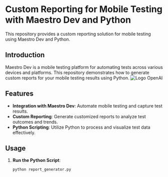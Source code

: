 # Custom Reporting for Mobile Testing with Maestro Dev and Python

This repository provides a custom reporting solution for mobile testing using Maestro Dev and Python.

## Introduction

Maestro Dev is a mobile testing platform for automating tests across various devices and platforms. This repository demonstrates how to generate custom reports for your mobile testing results using Python.
![Logo OpenAI](https://openai.com/favicon-32x32.png)
## Features

- **Integration with Maestro Dev**: Automate mobile testing and capture test results.
- **Custom Reporting**: Generate customized reports to analyze test outcomes and trends.
- **Python Scripting**: Utilize Python to process and visualize test data effectively.

## Usage

1. **Run the Python Script**:
   ```bash
   python report_generator.py

